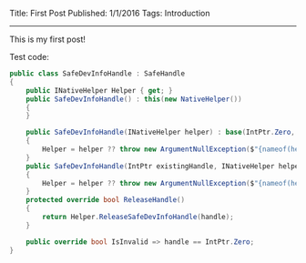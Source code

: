 Title: First Post
Published: 1/1/2016
Tags: Introduction

---

This is my first post!

Test code:

```csharp
public class SafeDevInfoHandle : SafeHandle
{
    public INativeHelper Helper { get; }
    public SafeDevInfoHandle() : this(new NativeHelper())
    {
    }

    public SafeDevInfoHandle(INativeHelper helper) : base(IntPtr.Zero, true)
    {
        Helper = helper ?? throw new ArgumentNullException($"{nameof(helper)} is null");
    }
    public SafeDevInfoHandle(IntPtr existingHandle, INativeHelper helper) : base(existingHandle, true)
    {
        Helper = helper ?? throw new ArgumentNullException($"{nameof(helper)} is null");
    }
    protected override bool ReleaseHandle()
    {
        return Helper.ReleaseSafeDevInfoHandle(handle);
    }

    public override bool IsInvalid => handle == IntPtr.Zero;
}
```

<?# Gist 1bef37990c863bac23e6a4be06e4ac62 /?>

<?# YouTube woUcH7G3MAw /?>

<?# Twitter 1228911373318443008 /?>
